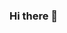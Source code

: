 ### Hi there 👋

<!--
**daman9999/daman9999** is a ✨ _special_ ✨ repository because its `README.md` (this file) appears on your GitHub profile.

Here are some ideas to get you started:

👋 Hi, I am Damanpreet Singh
👀 I’m interested in learning new technologies and building awesome stuff with it
🌱 I’m currently learning JavaScript 
💞️ I’m looking to collaborate on awesome projects to grade up my skills
📫 How to reach me 
      Gmail - damanpreetsingh9999@gmail.com 
